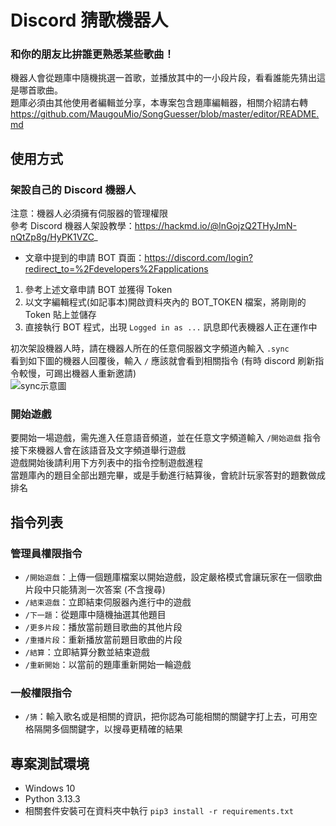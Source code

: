 # Discord 猜歌機器人

### 和你的朋友比拚誰更熟悉某些歌曲！
機器人會從題庫中隨機挑選一首歌，並播放其中的一小段片段，看看誰能先猜出這是哪首歌曲。<br>
題庫必須由其他使用者編輯並分享，本專案包含題庫編輯器，相關介紹請右轉 https://github.com/MaugouMio/SongGuesser/blob/master/editor/README.md<br>

## 使用方式

### 架設自己的 Discord 機器人
注意：機器人必須擁有伺服器的管理權限<br>
參考 Discord 機器人架設教學：https://hackmd.io/@lnGojzQ2THyJmN-nQtZp8g/HyPK1VZC_
- 文章中提到的申請 BOT 頁面：https://discord.com/login?redirect_to=%2Fdevelopers%2Fapplications

1. 參考上述文章申請 BOT 並獲得 Token
2. 以文字編輯程式(如記事本)開啟資料夾內的 BOT_TOKEN 檔案，將剛剛的 Token 貼上並儲存
3. 直接執行 BOT 程式，出現 `Logged in as ...` 訊息即代表機器人正在運作中

初次架設機器人時，請在機器人所在的任意伺服器文字頻道內輸入 `.sync`<br>
看到如下圖的機器人回覆後，輸入 `/` 應該就會看到相關指令 (有時 discord 刷新指令較慢，可踢出機器人重新邀請)<br>
![sync示意圖](https://i.meee.com.tw/fWe4ffZ.png)

### 開始遊戲
要開始一場遊戲，需先進入任意語音頻道，並在任意文字頻道輸入 `/開始遊戲` 指令<br>
接下來機器人會在該語音及文字頻道舉行遊戲<br>
遊戲開始後請利用下方列表中的指令控制遊戲進程<br>
當題庫內的題目全部出題完畢，或是手動進行結算後，會統計玩家答對的題數做成排名<br>

## 指令列表

### 管理員權限指令
- `/開始遊戲`：上傳一個題庫檔案以開始遊戲，設定嚴格模式會讓玩家在一個歌曲片段中只能猜測一次答案 (不含搜尋)
- `/結束遊戲`：立即結束伺服器內進行中的遊戲
- `/下一題`：從題庫中隨機抽選其他題目
- `/更多片段`：播放當前題目歌曲的其他片段
- `/重播片段`：重新播放當前題目歌曲的片段
- `/結算`：立即結算分數並結束遊戲
- `/重新開始`：以當前的題庫重新開始一輪遊戲
### 一般權限指令
- `/猜`：輸入歌名或是相關的資訊，把你認為可能相關的關鍵字打上去，可用空格隔開多個關鍵字，以搜尋更精確的結果

## 專案測試環境
- Windows 10
- Python 3.13.3
- 相關套件安裝可在資料夾中執行 `pip3 install -r requirements.txt`